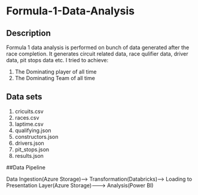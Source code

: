 # Formula-1-Data-Analysis

## Description
Formula 1 data analysis is performed on bunch of data generated after the race completion.
It generates circuit related data, race qulifier data, driver data, pit stops data etc.
I tried to achieve:
1. The Dominating player of all time
2. The Dominating Team of all time



## Data sets
1. cricuits.csv
2. races.csv
3. laptime.csv
4. qualifying.json
5. constructors.json
6. drivers.json
7. pit_stops.json
8. results.json


##Data Pipeline

Data Ingestion(Azure Storage)--> Transformation(Databricks)--> Loading to Presentation Layer(Azure Storage)---> Analysis(Power BI) 
